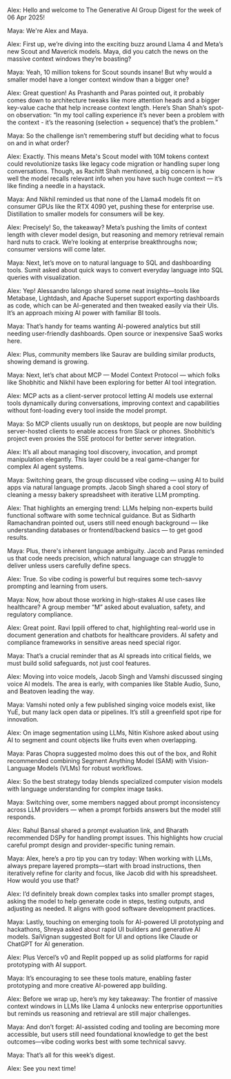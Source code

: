 Alex: Hello and welcome to The Generative AI Group Digest for the week of 06 Apr 2025!

Maya: We're Alex and Maya.

Alex: First up, we’re diving into the exciting buzz around Llama 4 and Meta’s new Scout and Maverick models. Maya, did you catch the news on the massive context windows they’re boasting?

Maya: Yeah, 10 million tokens for Scout sounds insane! But why would a smaller model have a longer context window than a bigger one?

Alex: Great question! As Prashanth and Paras pointed out, it probably comes down to architecture tweaks like more attention heads and a bigger key-value cache that help increase context length. Here’s Shan Shah’s spot-on observation: “In my tool calling experience it’s never been a problem with the context - it’s the reasoning (selection + sequence) that’s the problem.”

Maya: So the challenge isn’t remembering stuff but deciding what to focus on and in what order?

Alex: Exactly. This means Meta's Scout model with 10M tokens context could revolutionize tasks like legacy code migration or handling super long conversations. Though, as Rachitt Shah mentioned, a big concern is how well the model recalls relevant info when you have such huge context — it’s like finding a needle in a haystack.

Maya: And Nikhil reminded us that none of the Llama4 models fit on consumer GPUs like the RTX 4090 yet, pushing these for enterprise use. Distillation to smaller models for consumers will be key.

Alex: Precisely! So, the takeaway? Meta’s pushing the limits of context length with clever model design, but reasoning and memory retrieval remain hard nuts to crack. We’re looking at enterprise breakthroughs now; consumer versions will come later.

Maya: Next, let’s move on to natural language to SQL and dashboarding tools. Sumit asked about quick ways to convert everyday language into SQL queries with visualization.

Alex: Yep! Alessandro Ialongo shared some neat insights—tools like Metabase, Lightdash, and Apache Superset support exporting dashboards as code, which can be AI-generated and then tweaked easily via their UIs. It’s an approach mixing AI power with familiar BI tools.

Maya: That’s handy for teams wanting AI-powered analytics but still needing user-friendly dashboards. Open source or inexpensive SaaS works here.

Alex: Plus, community members like Saurav are building similar products, showing demand is growing.

Maya: Next, let’s chat about MCP — Model Context Protocol — which folks like Shobhitic and Nikhil have been exploring for better AI tool integration.

Alex: MCP acts as a client-server protocol letting AI models use external tools dynamically during conversations, improving context and capabilities without font-loading every tool inside the model prompt.

Maya: So MCP clients usually run on desktops, but people are now building server-hosted clients to enable access from Slack or phones. Shobhitic’s project even proxies the SSE protocol for better server integration.

Alex: It’s all about managing tool discovery, invocation, and prompt manipulation elegantly. This layer could be a real game-changer for complex AI agent systems.

Maya: Switching gears, the group discussed vibe coding — using AI to build apps via natural language prompts. Jacob Singh shared a cool story of cleaning a messy bakery spreadsheet with iterative LLM prompting.

Alex: That highlights an emerging trend: LLMs helping non-experts build functional software with some technical guidance. But as Sidharth Ramachandran pointed out, users still need enough background — like understanding databases or frontend/backend basics — to get good results.

Maya: Plus, there's inherent language ambiguity. Jacob and Paras reminded us that code needs precision, which natural language can struggle to deliver unless users carefully define specs.

Alex: True. So vibe coding is powerful but requires some tech-savvy prompting and learning from users.

Maya: Now, how about those working in high-stakes AI use cases like healthcare? A group member “M” asked about evaluation, safety, and regulatory compliance.

Alex: Great point. Ravi Ippili offered to chat, highlighting real-world use in document generation and chatbots for healthcare providers. AI safety and compliance frameworks in sensitive areas need special rigor.

Maya: That’s a crucial reminder that as AI spreads into critical fields, we must build solid safeguards, not just cool features.

Alex: Moving into voice models, Jacob Singh and Vamshi discussed singing voice AI models. The area is early, with companies like Stable Audio, Suno, and Beatoven leading the way.

Maya: Vamshi noted only a few published singing voice models exist, like YuE, but many lack open data or pipelines. It’s still a greenfield spot ripe for innovation.

Alex: On image segmentation using LLMs, Nitin Kishore asked about using AI to segment and count objects like fruits even when overlapping.

Maya: Paras Chopra suggested molmo does this out of the box, and Rohit recommended combining Segment Anything Model (SAM) with Vision-Language Models (VLMs) for robust workflows.

Alex: So the best strategy today blends specialized computer vision models with language understanding for complex image tasks.

Maya: Switching over, some members nagged about prompt inconsistency across LLM providers — when a prompt forbids answers but the model still responds.

Alex: Rahul Bansal shared a prompt evaluation link, and Bharath recommended DSPy for handling prompt issues. This highlights how crucial careful prompt design and provider-specific tuning remain.

Maya: Alex, here’s a pro tip you can try today: When working with LLMs, always prepare layered prompts—start with broad instructions, then iteratively refine for clarity and focus, like Jacob did with his spreadsheet. How would you use that?

Alex: I’d definitely break down complex tasks into smaller prompt stages, asking the model to help generate code in steps, testing outputs, and adjusting as needed. It aligns with good software development practices.

Maya: Lastly, touching on emerging tools for AI-powered UI prototyping and hackathons, Shreya asked about rapid UI builders and generative AI models. SaiVignan suggested Bolt for UI and options like Claude or ChatGPT for AI generation.

Alex: Plus Vercel’s v0 and Replit popped up as solid platforms for rapid prototyping with AI support.

Maya: It’s encouraging to see these tools mature, enabling faster prototyping and more creative AI-powered app building.

Alex: Before we wrap up, here’s my key takeaway: The frontier of massive context windows in LLMs like Llama 4 unlocks new enterprise opportunities but reminds us reasoning and retrieval are still major challenges.

Maya: And don’t forget: AI-assisted coding and tooling are becoming more accessible, but users still need foundational knowledge to get the best outcomes—vibe coding works best with some technical savvy.

Maya: That’s all for this week’s digest.

Alex: See you next time!